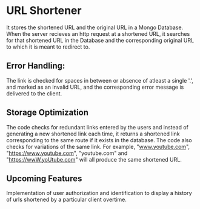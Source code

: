 # URL Shortener
It stores the shortened URL and the original URL in a Mongo Database.
When the server recieves an http request at a shortened URL, it searches for that shortened URL in the Database and the corresponding original URL to which it is meant to redirect to.

## Error Handling:
The link is checked for spaces in between or absence of atleast a single '.', and marked as an invalid URL, and the corresponding error message is delivered to the client.

## Storage Optimization
The code checks for redundant links entered by the users and instead of generating a new shortened link each time, it returns a shortened link corresponding to the same route if it exists in the database.
The code also checks for variations of the same link. For example, "www.youtube.com", "https://www.youtube.com", "youtube.com" and "https://wwW.yoUtube.com" will all produce the same shortened URL.

## Upcoming Features
Implementation of user authorization and identification to display a history of urls shortened by a particular client overtime.
